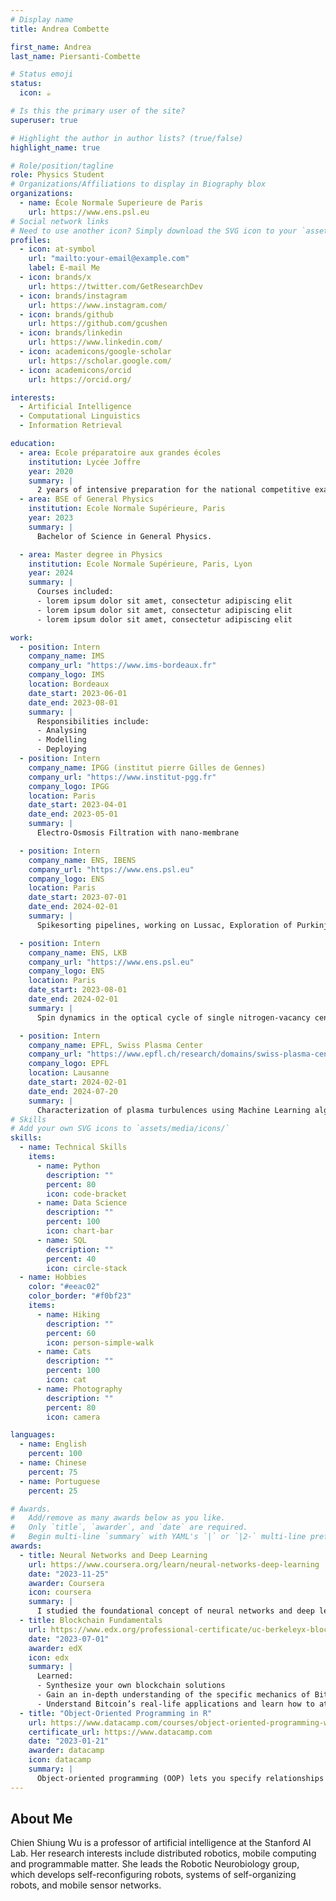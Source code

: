 ```yaml
---
# Display name
title: Andrea Combette

first_name: Andrea
last_name: Piersanti-Combette

# Status emoji
status:
  icon: ☕️

# Is this the primary user of the site?
superuser: true

# Highlight the author in author lists? (true/false)
highlight_name: true

# Role/position/tagline
role: Physics Student
# Organizations/Affiliations to display in Biography blox
organizations:
  - name: École Normale Superieure de Paris
    url: https://www.ens.psl.eu
# Social network links
# Need to use another icon? Simply download the SVG icon to your `assets/media/icons/` folder.
profiles:
  - icon: at-symbol
    url: "mailto:your-email@example.com"
    label: E-mail Me
  - icon: brands/x
    url: https://twitter.com/GetResearchDev
  - icon: brands/instagram
    url: https://www.instagram.com/
  - icon: brands/github
    url: https://github.com/gcushen
  - icon: brands/linkedin
    url: https://www.linkedin.com/
  - icon: academicons/google-scholar
    url: https://scholar.google.com/
  - icon: academicons/orcid
    url: https://orcid.org/

interests:
  - Artificial Intelligence
  - Computational Linguistics
  - Information Retrieval

education:
  - area: Ecole préparatoire aux grandes écoles
    institution: Lycée Joffre
    year: 2020
    summary: |
      2 years of intensive preparation for the national competitive exam to enter French research-engineering schools.
  - area: BSE of General Physics
    institution: Ecole Normale Supérieure, Paris
    year: 2023
    summary: |
      Bachelor of Science in General Physics.

  - area: Master degree in Physics
    institution: Ecole Normale Supérieure, Paris, Lyon
    year: 2024
    summary: |
      Courses included:
      - lorem ipsum dolor sit amet, consectetur adipiscing elit
      - lorem ipsum dolor sit amet, consectetur adipiscing elit
      - lorem ipsum dolor sit amet, consectetur adipiscing elit

work:
  - position: Intern
    company_name: IMS
    company_url: "https://www.ims-bordeaux.fr"
    company_logo: IMS
    location: Bordeaux
    date_start: 2023-06-01
    date_end: 2023-08-01
    summary: |
      Responsibilities include:
      - Analysing
      - Modelling
      - Deploying
  - position: Intern
    company_name: IPGG (institut pierre Gilles de Gennes)
    company_url: "https://www.institut-pgg.fr"
    company_logo: IPGG
    location: Paris
    date_start: 2023-04-01
    date_end: 2023-05-01
    summary: |
      Electro-Osmosis Filtration with nano-membrane

  - position: Intern
    company_name: ENS, IBENS
    company_url: "https://www.ens.psl.eu"
    company_logo: ENS
    location: Paris
    date_start: 2023-07-01
    date_end: 2024-02-01
    summary: |
      Spikesorting pipelines, working on Lussac, Exploration of Purkinje’s cells in cerrebelum

  - position: Intern
    company_name: ENS, LKB
    company_url: "https://www.ens.psl.eu"
    company_logo: ENS
    location: Paris
    date_start: 2023-08-01
    date_end: 2024-02-01
    summary: |
      Spin dynamics in the optical cycle of single nitrogen-vacancy centres in diamond

  - position: Intern
    company_name: EPFL, Swiss Plasma Center
    company_url: "https://www.epfl.ch/research/domains/swiss-plasma-center/"
    company_logo: EPFL
    location: Lausanne
    date_start: 2024-02-01
    date_end: 2024-07-20
    summary: |
      Characterization of plasma turbulences using Machine Learning algorithm
# Skills
# Add your own SVG icons to `assets/media/icons/`
skills:
  - name: Technical Skills
    items:
      - name: Python
        description: ""
        percent: 80
        icon: code-bracket
      - name: Data Science
        description: ""
        percent: 100
        icon: chart-bar
      - name: SQL
        description: ""
        percent: 40
        icon: circle-stack
  - name: Hobbies
    color: "#eeac02"
    color_border: "#f0bf23"
    items:
      - name: Hiking
        description: ""
        percent: 60
        icon: person-simple-walk
      - name: Cats
        description: ""
        percent: 100
        icon: cat
      - name: Photography
        description: ""
        percent: 80
        icon: camera

languages:
  - name: English
    percent: 100
  - name: Chinese
    percent: 75
  - name: Portuguese
    percent: 25

# Awards.
#   Add/remove as many awards below as you like.
#   Only `title`, `awarder`, and `date` are required.
#   Begin multi-line `summary` with YAML's `|` or `|2-` multi-line prefix and indent 2 spaces below.
awards:
  - title: Neural Networks and Deep Learning
    url: https://www.coursera.org/learn/neural-networks-deep-learning
    date: "2023-11-25"
    awarder: Coursera
    icon: coursera
    summary: |
      I studied the foundational concept of neural networks and deep learning. By the end, I was familiar with the significant technological trends driving the rise of deep learning; build, train, and apply fully connected deep neural networks; implement efficient (vectorized) neural networks; identify key parameters in a neural network’s architecture; and apply deep learning to your own applications.
  - title: Blockchain Fundamentals
    url: https://www.edx.org/professional-certificate/uc-berkeleyx-blockchain-fundamentals
    date: "2023-07-01"
    awarder: edX
    icon: edx
    summary: |
      Learned:
      - Synthesize your own blockchain solutions
      - Gain an in-depth understanding of the specific mechanics of Bitcoin
      - Understand Bitcoin’s real-life applications and learn how to attack and destroy Bitcoin, Ethereum, smart contracts and Dapps, and alternatives to Bitcoin’s Proof-of-Work consensus algorithm
  - title: "Object-Oriented Programming in R"
    url: https://www.datacamp.com/courses/object-oriented-programming-with-s3-and-r6-in-r
    certificate_url: https://www.datacamp.com
    date: "2023-01-21"
    awarder: datacamp
    icon: datacamp
    summary: |
      Object-oriented programming (OOP) lets you specify relationships between functions and the objects that they can act on, helping you manage complexity in your code. This is an intermediate level course, providing an introduction to OOP, using the S3 and R6 systems. S3 is a great day-to-day R programming tool that simplifies some of the functions that you write. R6 is especially useful for industry-specific analyses, working with web APIs, and building GUIs.
---
```


## About Me

Chien Shiung Wu is a professor of artificial intelligence at the Stanford AI Lab. Her research interests include distributed robotics, mobile computing and programmable matter. She leads the Robotic Neurobiology group, which develops self-reconfiguring robots, systems of self-organizing robots, and mobile sensor networks.
